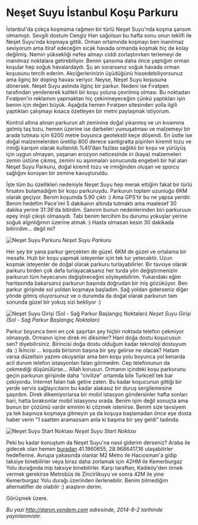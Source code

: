 # Neşet Suyu İstanbul Koşu Parkuru 

İstanbul'da çokça koşmama rağmen bir türlü Neşet Suyu'nda koşma şansım
olmamıştı. Sevgili dostum Cengiz Han sağolsun bu hafta sonu onun teklifi
ile Neşet Suyu'nda koşmaya gittik. Orman ortamında koşmayı ben inanılmaz
seviyorum ama itiraf edeceğim sıcak havada ormanda koşmak hiç de kolay
değilmiş. Nemin yüksekliği nefes almayı ciddi zorlaştırırken terlemeyi
de inanılmaz noktalara getirebiliyor. Benim şansıma daha önce yaptığım
orman koşular hep soğuk havalardaydı. Şu an sorarsanız soğuk havada
orman koşusunu tercih ederim. Akciğerlerinizin üşüdüğünü
hissedebiliyorsunuz ama ilginç bir doping havası veriyor. Neyse, Neşet
Suyu koşusuna dönersek. Neşet Suyu aslında ilginç bir parkur. Nedeni ise
Fıratpen tarafından yenilenerek kaliteli bir koşu yoluna çevrilmiş
olması. Bu noktadan Fıratpen'in reklamını yapmaktan hiç çekinmeyeceğim
çünkü yaptıkları işin benim için değeri büyük. Aşağıda hemen Fıratpen
sitesinden yolla ilgili yaptıkları çalışmayı kısaca özetleyen bir metni
paylaşmak istiyorum.

Kontrol altına alınan parkurun alt zeminine doğal yıkanmış ve un
kıvamına gelmiş taş tozu, hemen üzerine ise darbeleri yumuşatması ve
malzemeyi bir arada tutması için 6200 metre boyunca geotekstil keçe
döşendi. En üstte ise doğal malzemelerden üretilip 800 derece
santigratta pişirilen kiremit tozu ve irmiği karışım olarak
kullanıldı.%40’dan fazlası sağlıklı bir koşu ve yürüyüş için uygun
olmayan, yaşanan erozyon neticesinde iri (kaya) malzemeleri zemin üstüne
çıkmış, zemini su aşınmaları sonucunda engebeli bir hal alan Neşet Suyu
Parkuru, doğal kiremit tozu ve irmiğinden oluşan ve sporcu sağlığını
koruyan bir zemine kavuşturuldu.

İşte tüm bu özellikleri nedeniyle Neşet Suyu hep merak ettiğim fakat bir
türlü fırsatını bulamadığım bir koşu parkuruydu. Parkurun toplam
uzunluğu 6KM olarak geçiyor. Benim koşumda 5.90 çıktı :) Ama GPS'tir bu
ne yapsa yeridir. Benim hedefim Pace'imi 5 dakikanın altında tutmaktı
ama maalesef 30 dakika yerine 31:36'da bitirdim. Sanırım bunun
nedenlerinden biri parkuruun epey inişli çıkışlı olmasıydı. Tabi benim
tercihim bu durumu yokuşlar yerine soğuk algınlığımın üzerine atmak :)
Hasta olmasan kesin 30 dakikada bitirirdim... değil mi?

![Neşet Suyu
Parkuru](media/Neset_Suyu_Istanbul_Kosu_Parkuru/neset_suyu_1.jpg)
*Neşet Suyu Parkuru*

Her şey bir yana parkur gerçekten de güzel. 6KM de güzel ve ortalama bir
mesafe. Hızlı bir koşu yapmak isteyenler için tek tur yetecektir. Uzun
koşmak isteyenler de doğal olarak parkuru turlayabilirler. Bir tavsiye
olarak parkuru birden çok defa turlayacaksanız her turda yön
değiştirmenizin parkurun tüm heyecanını değiştireceğini söyleyebilirim.
Yukarıdaki eğim haritasında bakarsanız parkurun başında doğrudan bir
iniş gözüküyor. Ben parkur girişinde sol yoldan koşmaya başladım. Sağ
yoldan giderseniz diğer yönde gitmiş oluyorsunuz ve o durumda da doğal
olarak parkurun tam sonunda güzel bir yokuş sizi bekliyor :)

![Neşet Suyu Girişi (Sol - Sağ Parkur Başlangıç
Noktaları)](media/Neset_Suyu_Istanbul_Kosu_Parkuru/neset_suyu_2.jpg)
*Neşet Suyu Girişi (Sol - Sağ Parkur Başlangıç Noktaları)*

Parkur boyunca beni en çok şaşırtan şey hiçbir noktada telefon çekmiyor
olmasıydı. Ormanın içine direk mi diksinler? Hani doğa dostu koşucusun
sen? diyebilirsiniz. Birincisi doğa dostu olduğum kadar teknoloji
dostuyum da :) İkincisi ... koşuda birisinin başına bir şey gelirse ne
olacak? Hatam varsa düzeltsin yazımı okuyanlar ama ben koşu yolu boyunca
yol kenarda acil durum telefon istasyonları falan görmedim. Cep
telefonunun da çekmediği düşünülürse... Allah korusun. Ormanın içindeki
koşu parkurunu geçin parkurun girişinde daha "civilize" ortamda bile
Turkcell tek bar çekiyordu. İnternet falan hak getire zaten. Bu kadar
koşucunun gittiği bir yerde servis sağlayıcıların bu kadar alakasız bir
duruş sergilemesine şaşırdım. Direk dikemiyorlarsa bir mobil istasyon
göndersinler hafta sonları bari, hatta bıraksınlar mobil istasyonu
orada. Benim işim değil sonuçta ama bunun bir çözümü vardır eminim ki
çözmek istenirse. Benim size tavsiyem ya tek başınıza koşmaya gitmeyin
ya da koşuya başlamadan önce eşe dosta haber verin "1 saatten aramazsam
anla ki başıma bir şey geldi" tadında.

![Neşet Suyu Start
Noktası](media/Neset_Suyu_Istanbul_Kosu_Parkuru/neset_suyu_3.jpg)
*Neşet Suyu Start Noktası*

Peki bu kadar konuştum da Neşet Suyu'na nasıl giderim derseniz? Araba
ile gidecek olan hemen [buradan](https://goo.gl/maps/lLl9J) 41.1860655,
28.9686417,16 ulaşabilirler hedeflerine. Avrupa yakasında olanlar M2
Metro ile Hacıosman'a gidip taksiye binebilirler veya biraz daha
zorlamak için 42HM ile Kemerburgaz Yolu durağında inip taksiye
binebilirler. Karşı taraftan, Kadıköy'den örnek vermek gerekirse
Metrobüs ile Zincirlikuyu ve sonra 42M ile yine Kemerburgaz Yolu durağı
üzerinden ilerlenebilir. Benim bilmediğim alternatifler de olabilir :)
araştırın derim.

Görüşmek üzere.


*Bu yazi http://daron.yondem.com adresinde, 2014-8-2 tarihinde yayinlanmistir.*